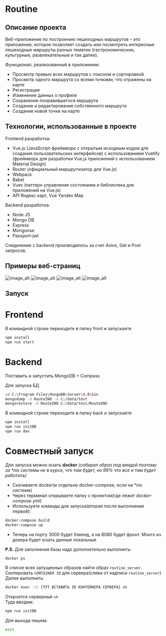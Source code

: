 # Routine

## Описание проекта 

Веб-приложение по построению пешеходных маршрутов – это приложение, которое позволяет создать или посмотреть интересные пешеходные маршруты разных тематик (гастрономические, культурные, развлекательные и так далее). 

Функционал, реализованный в приложении: 
*	Просмотр превью всех маршрутов с поиском и сортировкой
*	Просмотр одного маршрута со всеми точками, что отражены на карте
*	Регистрация
*	Изменение данных о профиле
*	Сохранение понравившегося маршрута
*	Создание и редактирование собственного маршрута
*	Создание новой точки на карте 

## Технологии, использованные в проекте

Frontend разработка:
* Vue.js (JavaScript-фреймворк с открытым исходным кодом для создания пользовательских интерфейсов) с использованием Vuetify (фреймворк для разработки Vue.js приложений с использованием Material Design)
* Router (официальный маршрутизатор для Vue.js)
* Webpack
* Babel
* Vuex (паттерн управления состоянием и библиотека для приложений на Vue.js)
* API Яндекс карт, Vue Yandex Map

Backend разработка:
* Node JS
* Mongo DB
* Express
* Mongoose
* Passport-jwt

Соединение с backend производилось за счет Axios, Get и Post запросов.  

## Примеры веб-страниц

![image_alt](https://user-images.githubusercontent.com/29158476/60627086-a4dce880-9df5-11e9-823b-f3164dafe9df.jpg)
![image_alt](https://user-images.githubusercontent.com/29158476/60627089-a73f4280-9df5-11e9-89b3-d1c75317712d.jpg)
![image_alt](https://user-images.githubusercontent.com/29158476/60627091-a8706f80-9df5-11e9-8cdf-faf74448fbae.jpg)
![image_alt](https://user-images.githubusercontent.com/29158476/60627093-a9a19c80-9df5-11e9-8d07-58277d7e5d7d.jpg)


## Запуск

# Frontend
В командной строке переходите в папку front и запускаете

```bash
npm install 
npm run start
```

# Backend
Поставить и запустить MongoDB + Compass

Для запуска БД 
```bash
cd C:\Program Files\MongoDB\Server\4.0\bin 
mongodump -d RouteINO -o C:/data/test 
mongorestore -d RouteINO C:/data/test/RouteINO
```

В командной строке переходите в папку back и запускаете
```bash
npm install 
npm run initDB
npm run dev
```
# Совместный запуск

Для запуска можно юзать **docker** _(собирал образ под виндой поэтому за *nix системы не в курсе, что там будет, но 99% что все и там будет работать)_

- Скачиваете docker(и отдельно docker-compose, если на *nix системе)
- Через терминал открываете папку с проектом(где лежит _docker-compose.yml_)
- Используете команды для запуска(вторая после выполнения первой):
```bash
docker-compose build
docker-compose up
```
- Теперь на порту 3000 будет бэкенд, а на 8080 будет фронт. Монго из докера будет юзать данные локальные

**P.S.** Для заполнения базы надо дополнительно выполнить:
```bash
docker ps
```
В списке всех запущенных образов найти образ `routine_server`. Скопировать `CONTAINER ID` для сервера(слева от надписи `routine_server`)
Далее выполнить:
```bash
docker exec -it [ТУТ ВСТАВИТЬ ID КОНТЕЙНЕРА СЕРВЕРА] sh
```
Откроется серверный `sh`  
Туда вводим:
```bash
npm run initDB
```

Для выхода пишем:
```bash
exit
```
